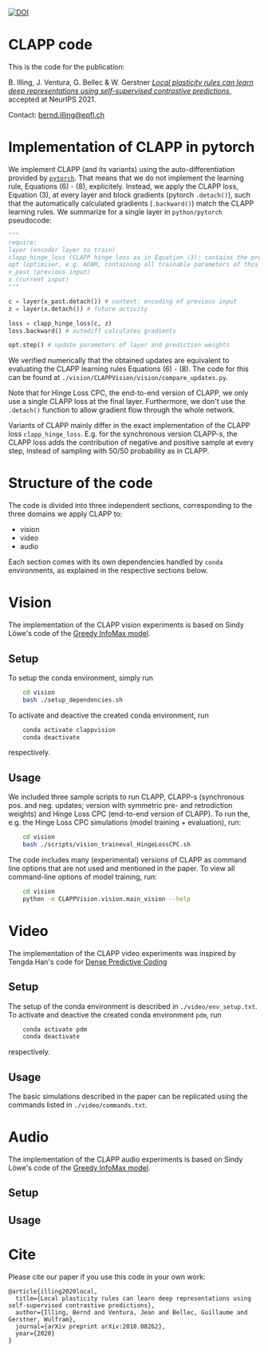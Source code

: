 
[![DOI](https://zenodo.org/badge/DOI/10.5281/zenodo.5593214.svg)](https://doi.org/10.5281/zenodo.5593214)
<!-- Should be updated with new release! Please check -->

# CLAPP code

This is the code for the publication:

B. Illing, J. Ventura, G. Bellec & W. Gerstner
[*Local plasticity rules can learn deep representations using self-supervised contrastive predictions*](https://arxiv.org/abs/2010.08262), accepted at NeurIPS 2021.

Contact:
[bernd.illing@epfl.ch](mailto:bernd.illing@epfl.ch)

# Implementation of CLAPP in pytorch

We implement CLAPP (and its variants) using the auto-differentiation provided by [`pytorch`](https://pytorch.org). That means that we do not implement the learning rule, Equations (6) - (8), explicitely. Instead, we apply the CLAPP loss, Equation (3), at every layer and block gradients (pytorch `.detach()`), such that the automatically calculated gradients (`.backward()`) match the CLAPP learning rules. We summarize for a single layer in `python/pytorch` pseudocode:

```python
""" 
require:
layer (encoder layer to train)
clapp_hinge_loss (CLAPP hinge loss as in Equation (3); contains the prediction weights)
opt (optimiser, e.g. ADAM, containing all trainable parameters of this layer)
x_past (previous input)
x (current input)
"""

c = layer(x_past.detach()) # context: encoding of previous input
z = layer(x.detach()) # future activity

loss = clapp_hinge_loss(c, z)
loss.backward() # autodiff calculates gradients

opt.step() # update parameters of layer and prediction weights
```

We verified numerically that the obtained updates are equivalent to evaluating the CLAPP learning rules Equations (6) - (8). The code for this can be found at `./vision/CLAPPVision/vision/compare_updates.py`.

Note that for Hinge Loss CPC, the end-to-end version of CLAPP, we only use a single CLAPP loss at the final layer. Furthermore, we don't use the `.detach()` function to allow gradient flow through the whole network. 

Variants of CLAPP mainly differ in the exact implementation of the CLAPP loss `clapp_hinge_loss`. E.g. for the synchronous version CLAPP-s, the CLAPP loss adds the contribution of negative and positive sample at every step, instead of sampling with 50/50 probability as in CLAPP.


# Structure of the code

The code is divided into three independent sections, corresponding to the three domains we apply CLAPP to:

* vision
* video
* audio

Each section comes with its own dependencies handled by `conda` environments, as explained in the respective sections below.

# Vision

The implementation of the CLAPP vision experiments is based on Sindy Löwe's code of the [Greedy InfoMax model](https://github.com/loeweX/Greedy_InfoMax).

## Setup

To setup the conda environment, simply run

```bash
    cd vision
    bash ./setup_dependencies.sh
```

To activate and deactive the created conda environment, run

```bash
    conda activate clappvision
    conda deactivate
```

respectively. 

## Usage

We included three sample scripts to run CLAPP, CLAPP-s (synchronous pos. and neg. updates; version with symmetric pre- and retrodiction weights) and Hinge Loss CPC (end-to-end version of CLAPP). To run the, e.g. the Hinge Loss CPC simulations (model training + evaluation), run:

```bash
    cd vision
    bash ./scripts/vision_traineval_HingeLossCPC.sh
```

The code includes many (experimental) versions of CLAPP as command line options that are not used and mentioned in the paper. To view all command-line options of model training, run:

```bash
    cd vision
    python -m CLAPPVision.vision.main_vision --help
```


# Video

The implementation of the CLAPP video experiments was inspired by Tengda Han's code for [Dense Predictive Coding](https://github.com/TengdaHan/DPC)

## Setup

The setup of the conda environment is described in `./video/env_setup.txt`. To activate and deactive the created conda environment `pdm`, run

```bash
    conda activate pdm
    conda deactivate
```

respectively.

## Usage

The basic simulations described in the paper can be replicated using the commands listed in `./video/commands.txt`.


# Audio

The implementation of the CLAPP audio experiments is based on Sindy Löwe's code of the [Greedy InfoMax model](https://github.com/loeweX/Greedy_InfoMax).

<!-- GUILLAUME: Your instructions go here. Please publish release after updating; this should trigger zenodo to update the link of the DOI -->

## Setup

## Usage

# Cite

Please cite our paper if you use this code in your own work:

```
@article{illing2020local,
  title={Local plasticity rules can learn deep representations using self-supervised contrastive predictions},
  author={Illing, Bernd and Ventura, Jean and Bellec, Guillaume and Gerstner, Wulfram},
  journal={arXiv preprint arXiv:2010.08262},
  year={2020}
}
```
